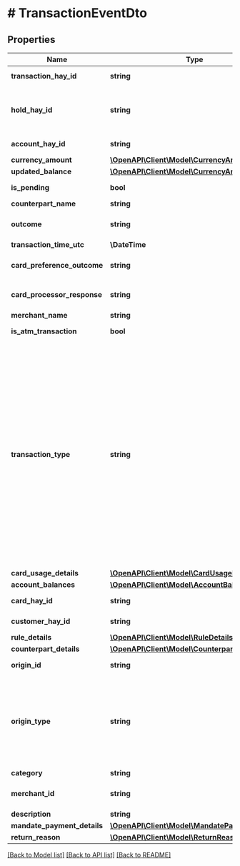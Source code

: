 # # TransactionEventDto

## Properties

Name | Type | Description | Notes
------------ | ------------- | ------------- | -------------
**transaction_hay_id** | **string** | Unique identifier (UUID) of the Transaction associated with the event | [optional]
**hold_hay_id** | **string** | Unique identifier (UUID) of the Hold associated with the event (only applicable to card transactions). This is also referred to as &#x60;relatedHoldHayId&#x60; when &#x60;isPending&#x60; flag is &#x60;false&#x60;. | [optional]
**account_hay_id** | **string** | Unique identifier (UUID) of the Account associated with the event | [optional]
**currency_amount** | [**\OpenAPI\Client\Model\CurrencyAmount**](CurrencyAmount.md) |  | [optional]
**updated_balance** | [**\OpenAPI\Client\Model\CurrencyAmount**](CurrencyAmount.md) |  | [optional]
**is_pending** | **bool** | Specifies whether the transaction is still pending | [optional]
**counterpart_name** | **string** | Transaction counterpart name | [optional]
**outcome** | **string** | Authorisation outcome type - for possible values, please see relevant guidance on Transactions | [optional]
**transaction_time_utc** | **\DateTime** | Transaction date and time | [optional]
**card_preference_outcome** | **string** | Outcome of the card preferences check - for possible values, please see relevant guidance on Transactions | [optional]
**card_processor_response** | **string** | Card processor response - for possible values, please see relevant guidance on Transactions | [optional]
**merchant_name** | **string** | Merchant name | [optional]
**is_atm_transaction** | **bool** | Specifies whether the transaction is an ATM transaction | [optional]
**transaction_type** | **string** | Transaction type:  * **CARD_TRANSACTION**: Card transaction  * **CARD_TRANSACTION_REFUND**: A refund of a card transaction  * **CARD_TRANSACTION_SETTLED**: A settlement of a card transaction  * **INTRABANK_TRANSFER_IN**: Incoming internal transfer  * **INTRABANK_TRANSFER_OUT**: Outgoing internal transfer  * **INTERBANK_TRANSFER_IN**: Incoming external bank transfer  * **INTERBANK_TRANSFER_OUT**: Outgoing external bank transfer  * **DIRECT_DEBIT_TRANSFER**: Direct Debit  * **HAY_TOP_UP**: An account top-up  * **INTERBANK_TRANSFER_OUT_REVERSAL**: A reversal of an outgoing external transfer  * **REWARD**: A reward credited to the account  * **GENERAL_CREDIT**: A general account credit  * **GENERAL_DEBIT**: A general account debit  * **ORIGINAL_CREDIT**: Visa Original Credit transaction  * **BPAY_TRANSFER_OUT**: Outgoing BPAY transfer | [optional]
**card_usage_details** | [**\OpenAPI\Client\Model\CardUsageDetails**](CardUsageDetails.md) |  | [optional]
**account_balances** | [**\OpenAPI\Client\Model\AccountBalancesDto**](AccountBalancesDto.md) |  | [optional]
**card_hay_id** | **string** | Unique identifier (UUID) of the Card associated with the event | [optional]
**customer_hay_id** | **string** | Unique identifier (UUID) of the Customer associated with the event | [optional]
**rule_details** | [**\OpenAPI\Client\Model\RuleDetails**](RuleDetails.md) |  | [optional]
**counterpart_details** | [**\OpenAPI\Client\Model\CounterpartDetails**](CounterpartDetails.md) |  | [optional]
**origin_id** | **string** | Transaction origin ID (to be used with &#x60;originType&#x60;). | [optional]
**origin_type** | **string** | Transaction origin type:  * **CUSTOMER**: Transaction initiated by a customer  * **SCHEDULED_PAYMENT**: Transaction initiated by a schedule  * **HAAS_OPERATIONS**: Transaction initiated by client operations  * **OPERATIONS**: Transaction initiated by Shaype operations  * **MANDATE_PAYMENT**: Transaction initiated by mandate  * **DIRECT_DEBIT**: Transaction initiated by direct debit | [optional]
**category** | **string** | Category of the transaction. | [optional]
**merchant_id** | **string** | Merchant ID, alphanumeric / special characters maximum 15 characters in length. | [optional]
**description** | **string** | Description on the Transaction | [optional]
**mandate_payment_details** | [**\OpenAPI\Client\Model\MandatePaymentDetails**](MandatePaymentDetails.md) |  | [optional]
**return_reason** | [**\OpenAPI\Client\Model\ReturnReason**](ReturnReason.md) |  | [optional]

[[Back to Model list]](../../README.md#models) [[Back to API list]](../../README.md#endpoints) [[Back to README]](../../README.md)
